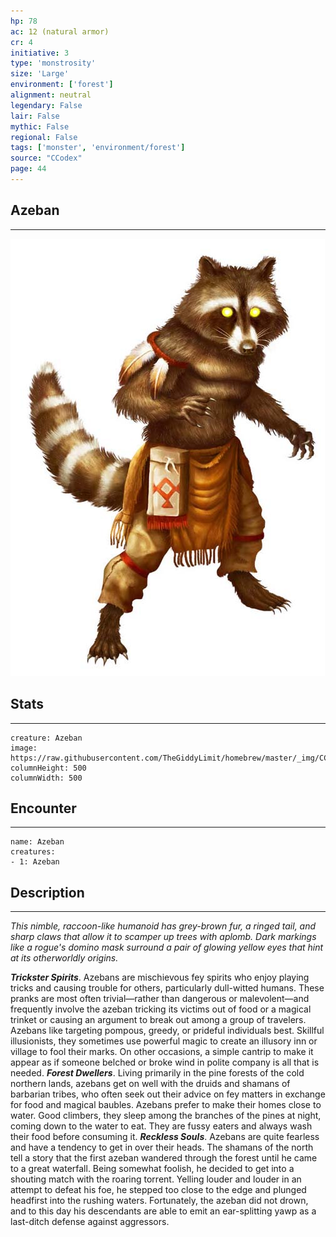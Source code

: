 ```yaml
---
hp: 78
ac: 12 (natural armor)
cr: 4
initiative: 3
type: 'monstrosity'    
size: 'Large'
environment: ['forest']
alignment: neutral
legendary: False
lair: False
mythic: False
regional: False
tags: ['monster', 'environment/forest']
source: "CCodex"
page: 44
---
```


## Azeban
---

![|600](https://raw.githubusercontent.com/TheGiddyLimit/homebrew/master/_img/CCodex/azeban.jpg)

## Stats
---

```statblock
creature: Azeban
image: https://raw.githubusercontent.com/TheGiddyLimit/homebrew/master/_img/CCodex/azeban_token.png
columnHeight: 500
columnWidth: 500
```

## Encounter
---

```encounter-table
name: Azeban
creatures:
- 1: Azeban
```

## Description
---
_This nimble, raccoon-like humanoid has grey-brown fur, a ringed tail, and sharp claws that allow it to scamper up trees with aplomb. Dark markings like a rogue's domino mask surround a pair of glowing yellow eyes that hint at its otherworldly origins._

**_Trickster Spirits_**. Azebans are mischievous fey spirits who enjoy playing tricks and causing trouble for others, particularly dull-witted humans. These pranks are most often trivial—rather than dangerous or malevolent—and frequently involve the azeban tricking its victims out of food or a magical trinket or causing an argument to break out among a group of travelers. Azebans like targeting pompous, greedy, or prideful individuals best. Skillful illusionists, they sometimes use powerful magic to create an illusory inn or village to fool their marks. On other occasions, a simple cantrip to make it appear as if someone belched or broke wind in polite company is all that is needed.
**_Forest Dwellers_**. Living primarily in the pine forests of the cold northern lands, azebans get on well with the druids and shamans of barbarian tribes, who often seek out their advice on fey matters in exchange for food and magical baubles. Azebans prefer to make their homes close to water. Good climbers, they sleep among the branches of the pines at night, coming down to the water to eat. They are fussy eaters and always wash their food before consuming it.
**_Reckless Souls_**. Azebans are quite fearless and have a tendency to get in over their heads. The shamans of the north tell a story that the first azeban wandered through the forest until he came to a great waterfall. Being somewhat foolish, he decided to get into a shouting match with the roaring torrent. Yelling louder and louder in an attempt to defeat his foe, he stepped too close to the edge and plunged headfirst into the rushing waters. Fortunately, the azeban did not drown, and to this day his descendants are able to emit an ear-splitting yawp as a last-ditch defense against aggressors.




